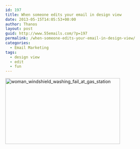 ```yaml
---
id: 197
title: When someone edits your email in design view
date: 2013-05-15T14:05:53+00:00
author: Thanos
layout: post
guid: http://www.55emails.com/?p=197
permalink: /when-someone-edits-your-email-in-design-view/
categories:
  - Email Marketing
tags:
  - design view
  - edit
  - fun
---
```

<img class="alignnone size-full wp-image-198" alt="woman_windshield_washing_fail_at_gas_station" src="http://www.55emails.com/wp-content/uploads/woman_windshield_washing_fail_at_gas_station.gif" width="360" height="208" />